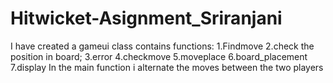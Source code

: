 # Hitwicket-Asignment_Sriranjani
I have created a gameui  class
 contains functions:
 1.Findmove
 2.check the position in board;
 3.error
 4.checkmove
 5.moveplace
 6.board_placement
 7.display
In the main function i alternate the moves between the two players

 
